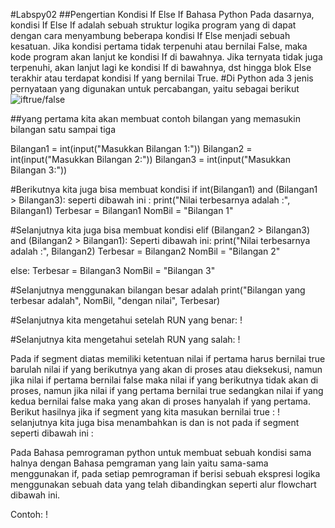 #Labspy02
##Pengertian Kondisi If Else If Bahasa Python
  Pada dasarnya, kondisi If Else If adalah sebuah struktur logika program yang di dapat dengan cara menyambung beberapa kondisi If Else menjadi sebuah kesatuan.
  Jika kondisi pertama tidak terpenuhi atau bernilai False, maka kode program akan lanjut ke kondisi If di bawahnya. Jika ternyata tidak juga terpenuhi, akan lanjut lagi ke kondisi If di bawahnya, dst hingga blok Else terakhir atau terdapat kondisi If yang bernilai True.
#Di Python ada 3 jenis pernyataan yang digunakan untuk percabangan, yaitu sebagai berikut
![iftrue/false](.....)

##yang pertama kita akan membuat contoh bilangan yang memasukin bilangan satu sampai tiga

  Bilangan1 = int(input("Masukkan Bilangan 1:"))
  Bilangan2 = int(input("Masukkan Bilangan 2:"))
  Bilangan3 = int(input("Masukkan Bilangan 3:"))

#Berikutnya kita juga bisa membuat kondisi if int(Bilangan1) and (Bilangan1 > Bilangan3): seperti dibawah ini :
 print("Nilai terbesarnya adalah :", Bilangan1)
    Terbesar = Bilangan1
    NomBil = "Bilangan 1"


#Selanjutnya kita juga bisa membuat kondisi elif (Bilangan2 > Bilangan3) and (Bilangan2 > Bilangan1): Seperti dibawah ini:
   print("Nilai terbesarnya adalah :", Bilangan2)
    Terbesar = Bilangan2
    NomBil = "Bilangan 2"

  else:
    Terbesar = Bilangan3
    NomBil = "Bilangan 3"
    
#Selanjutnya menggunakan bilangan besar adalah
  print("Bilangan yang terbesar adalah", NomBil, "dengan nilai", Terbesar)
 
#Selanjutnya kita mengetahui setelah RUN yang benar:
!

#Selanjutnya kita mengetahui setelah RUN yang salah:
!

 Pada if segment diatas memiliki ketentuan nilai if pertama harus bernilai true barulah nilai if yang berikutnya yang akan di proses atau dieksekusi, namun jika nilai if pertama bernilai false maka nilai if yang berikutnya tidak akan di proses, namun jika nilai if yang pertama bernilai true sedangkan nilai if yang kedua bernilai false maka yang akan di proses hanyalah if yang pertama. Berikut hasilnya jika if segment yang kita masukan bernilai true :
!
selanjutnya kita juga bisa menambahkan is dan is not pada if segment seperti dibawah ini :

Pada Bahasa pemrograman python untuk membuat sebuah kondisi sama halnya dengan Bahasa pemgraman yang lain yaitu sama-sama menggunakan if, pada setiap pemrograman if berisi sebuah ekspresi logika menggunakan sebuah data yang telah dibandingkan seperti alur flowchart dibawah ini.

  Contoh:
!



